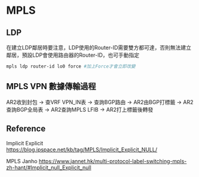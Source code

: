 # MPLS #

## LDP ##

在建立LDP鄰居時要注意，LDP使用的Router-ID需要雙方都可達，否則無法建立鄰居，預設LDP會使用路由器的Router-ID，也可手動指定

```bash
mpls ldp router-id lo0 force #加上Force才會立即改變
```


## MPLS VPN 數據傳輸過程 ##

AR2收到封包 -> 查VRF VPN_IN表 -> 查詢BGP路由 -> AR2由BGP打標籤 -> AR2查詢BGP全局表 -> AR2查詢MPLS LFIB -> AR2打上標籤後轉發

## Reference ##

Implicit Explicit https://blog.ipspace.net/kb/tag/MPLS/Implicit_Explicit_NULL/

MPLS Janho https://www.jannet.hk/multi-protocol-label-switching-mpls-zh-hant/#Implicit_null_Explicit_null